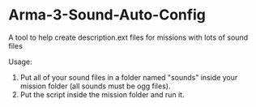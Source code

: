 # Arma-3-Sound-Auto-Config
A tool to help create description.ext files for missions with lots of sound files

Usage:

1. Put all of your sound files in a folder named "sounds" inside your mission folder (all sounds must be ogg files).
2. Put the script inside the mission folder and run it.

